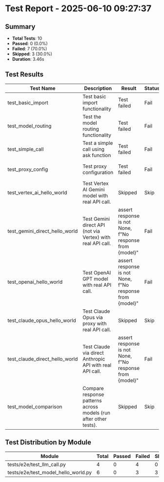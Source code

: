 # Test Report - 2025-06-10 09:27:37

## Summary
- **Total Tests**: 10
- **Passed**: 0 (0.0%)
- **Failed**: 7 (70.0%)
- **Skipped**: 3 (30.0%)
- **Duration**: 3.46s

## Test Results

| Test Name | Description | Result | Status | Duration | Timestamp | Error Message |
|-----------|-------------|--------|--------|----------|-----------|---------------|
| test_basic_import | Test basic import functionality | Test failed | Fail | 0.000s | 2025-06-10 09:27:37 | async def functions are not natively supported. You need to install a suitable plugin for your async... |
| test_model_routing | Test the model routing functionality | Test failed | Fail | 0.000s | 2025-06-10 09:27:37 | async def functions are not natively supported. You need to install a suitable plugin for your async... |
| test_simple_call | Test a simple call using ask function | Test failed | Fail | 0.000s | 2025-06-10 09:27:37 | async def functions are not natively supported. You need to install a suitable plugin for your async... |
| test_proxy_config | Test proxy configuration | Test failed | Fail | 0.000s | 2025-06-10 09:27:37 | async def functions are not natively supported. You need to install a suitable plugin for your async... |
| test_vertex_ai_hello_world | Test Vertex AI Gemini model with real API call. | Skipped | Skip | 0.000s | 2025-06-10 09:27:37 |  |
| test_gemini_direct_hello_world | Test Gemini direct API (not via Vertex) with real API call. | assert response is not None, f"No response from {model}" | Fail | 0.866s | 2025-06-10 09:27:38 | tests/e2e/test_model_hello_world.py:175: in test_gemini_direct_hello_world     result = self._verify... |
| test_openai_hello_world | Test OpenAI GPT model with real API call. | assert response is not None, f"No response from {model}" | Fail | 0.346s | 2025-06-10 09:27:38 | tests/e2e/test_model_hello_world.py:219: in test_openai_hello_world     result = self._verify_respon... |
| test_claude_opus_hello_world | Test Claude Opus via proxy with real API call. | Skipped | Skip | 2.003s | 2025-06-10 09:27:40 |  |
| test_claude_direct_hello_world | Test Claude via direct Anthropic API with real API call. | assert response is not None, f"No response from {model}" | Fail | 0.155s | 2025-06-10 09:27:40 | tests/e2e/test_model_hello_world.py:312: in test_claude_direct_hello_world     result = self._verify... |
| test_model_comparison | Compare response patterns across models (run after other tests). | Skipped | Skip | 0.000s | 2025-06-10 09:27:40 |  |

## Test Distribution by Module

| Module | Total | Passed | Failed | Skipped |
|--------|-------|--------|--------|---------|
| tests/e2e/test_llm_call.py | 4 | 0 | 4 | 0 |
| tests/e2e/test_model_hello_world.py | 6 | 0 | 3 | 3 |
